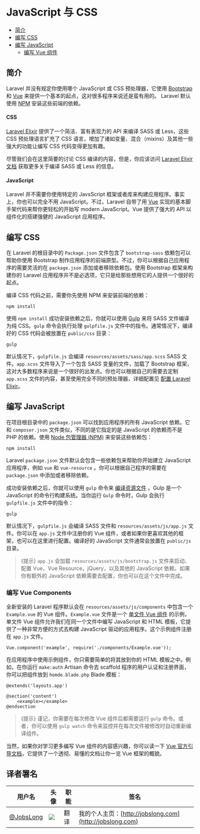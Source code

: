 # JavaScript 与 CSS

- [简介](#introduction)
- [编写 CSS](#writing-css)
- [编写 JavaScript](#writing-javascript)
    - [编写 Vue 组件](#writing-vue-components)

<a name="introduction"></a>
## 简介

Laravel 并没有规定你使用哪个 JavaScript 或 CSS 预处理器，它使用 [Bootstrap](http://getbootstrap.com) 和 [Vue](https://vuejs.org) 来提供一个基本的起点，这对很多程序来说还是蛮有用的。 Laravel 默认使用 [NPM](https://npmjs.org) 安装这些前端的依赖。

#### CSS

[Laravel Elixir](/docs/{{version}}/elixir) 提供了一个简洁、富有表现力的 API 来编译 SASS 或 Less，这些 CSS 预处理语言扩充了 CSS 语言，增加了诸如变量、混合（mixins）及其他一些强大的功能让编写 CSS 代码变得更加有趣。

尽管我们会在这里简要的讨论 CSS 编译的内容，但是，你应该访问 [Laravel Elixir 文档](/docs/{{version}}/elixir) 获取更多关于编译 SASS 或 Less 的信息。

#### JavaScript

Laravel 并不需要你使用特定的 JavsScript 框架或者库来构建应用程序。事实上，你也可以完全不用 JavaScript。不过，Laravel 自带了用 [Vue](https://vuejs.org) 实现的基本脚手架代码来帮你更轻松的开始写 modern JavaScript。Vue 提供了强大的 API 以组件化的搭建强健的 JavaScript 应用程序。

<a name="writing-css"></a>
## 编写 CSS

在 Laravel 的根目录中的 `Package.json` 文件包含了 `bootstrap-sass` 依赖包可以帮助你使用 Bootstrap 制作应用程序的前端原型。不过，你可以根据自己应用程序的需要灵活的在 `package.json` 添加或者移除依赖包。使用 Bootstrap 框架来构建你的 Laravel 应用程序并不是必选项，它只是给那些想用它的人提供一个很好的起点。

编译 CSS 代码之前，需要你先使用 NPM 来安装前端的依赖：

    npm install

使用 `npm install` 成功安装依赖之后，你就可以使用 [Gulp](http://gulpjs.com/) 来将 SASS 文件编译为纯 CSS。`gulp` 命令会执行处理 `gulpfile.js` 文件中的指令。通常情况下，编译好的 CSS 代码会被放置在 `public/css` 目录：

    gulp

默认情况下，`gulpfile.js` 会编译 `resources/assets/sass/app.scss` SASS 文件。`app.scss` 文件导入了一个包含 SASS 变量的文件，加载了 Bootstrap 框架，这对大多数程序来说是一个很好的出发点。你也可以根据自己的需要去定制 `app.scss` 文件的内容，甚至使用完全不同的预处理器，详细配置见 [配置 Laravel Elixir](/docs/{{version}}/elixir)。

<a name="writing-javascript"></a>
## 编写 JavaScript

在项目根目录中的 `package.json` 可以找到应用程序的所有 JavaScript 依赖。它和 `composer.json` 文件类似，不同的是它指定的是 JavaScript 的依赖而不是 PHP 的依赖。使用 [Node 包管理器 (NPM)](https://npmjs.org) 来安装这些依赖包：

    npm install

Laravel `package.json` 文件默认会包含一些依赖包来帮助你开始建立 JavaScript 应用程序，例如 `vue` 和 `vue-resource` 。你可以根据自己程序的需要在 `package.json` 中添加或者移除依赖。

成功安装依赖之后，你就可以使用  `gulp`  命令来 [编译资源文件](/docs/{{version}}/elixir) 。Gulp 是一个 JavaScript 的命令行构建系统。当你运行 `Gulp` 命令时，Gulp 会执行 `gulpfile.js` 文件中的指令：

    gulp

默认情况下，`gulpfile.js` 会编译 SASS 文件和 `resources/assets/js/app.js` 文件。你可以在 `app.js` 文件中注册你的 Vue 组件，或者如果你更喜欢其他的框架，也可以在这里进行配置。编译好的 JavaScript 文件通常会放置在 `public/js` 目录。

> {提示} `app.js` 会加载 `resources/assets/js/bootstrap.js` 文件来启动、 配置 Vue，Vue Resource，jQuery，以及其他的 JavaScript 依赖。如果你有额外的 JavaScript 依赖需要去配置，你也可以在这个文件中完成。

<a name="writing-vue-components"></a>
### 编写 Vue Components

全新安装的 Laravel 程序默认会在 `resources/assets/js/components` 中包含一个 `Example.vue` 的 Vue 组件。`Example.vue` 文件是一个 [单文件 Vue 组件](https://vuejs.org/guide/application.html#Single-File-Components) 的示例，单文件 Vue 组件允许我们在同一个文件中编写 JavaScript 和 HTML 模板，它提供了一种非常方便的方式去构建 JavaScript 驱动的应用程序。这个示例组件注册在 `app.js` 文件。

    Vue.component('example', require('./components/Example.vue'));

在应用程序中使用示例组件，你只需要简单的将其放到你的 HTML 模板之中。例如，在你运行 `make:auth` Artisan 命令去 scaffold 程序的用户认证和注册界面，你可以把组件放到 `homde.blade.php` Blade 模板：

    @extends('layouts.app')

    @section('content')
        <example></example>
    @endsection

> {提示} 谨记，你需要在每次修改 Vue 组件后都需要运行 `gulp` 命令。或者，你可以使用 `gulp watch` 命令来监控并在每次文件被修改时自动重新编译组件。

当然，如果你对学习更多编写 Vue 组件的内容感兴趣，你可以读一下 [Vue 官方引导文档](http://vuejs.org/guide/)，它提供了一个透彻、易懂的文档让你一览 Vue 框架的概貌。

## 译者署名
| 用户名 | 头像 | 职能 | 签名 |
|---|---|---|---|
| [@JobsLong](https://phphub.org/users/56)  | <img class="avatar-66 rm-style" src="https://dn-phphub.qbox.me/uploads/avatars/56_1427370654.jpeg?imageView2/1/w/100/h/100">  |  翻译  | 我的个人主页：[http://jobslong.com](http://jobslong.com)  |
